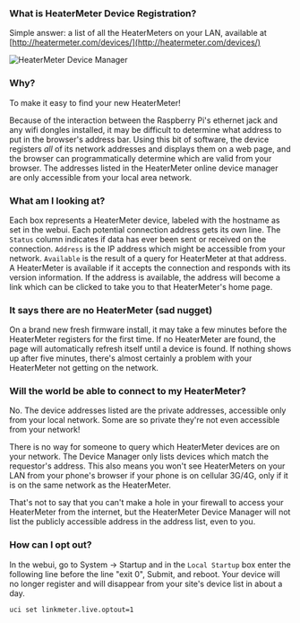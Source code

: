 ### What is HeaterMeter Device Registration?

Simple answer: a list of all the HeaterMeters on your LAN, available at [http://heatermeter.com/devices/](http://heatermeter.com/devices/)

![HeaterMeter Device Manager](hm-device-manager.png)

### Why?

To make it easy to find your new HeaterMeter!

Because of the interaction between the Raspberry Pi's ethernet jack and any wifi dongles installed, it may be difficult to determine what address to put in the browser's address bar. Using this bit of software, the device registers *all* of its network addresses and displays them on a web page, and the browser can programmatically determine which are valid from your browser. The addresses listed in the HeaterMeter online device manager are only accessible from your local area network.

### What am I looking at?

Each box represents a HeaterMeter device, labeled with the hostname as set in the webui. Each potential connection address gets its own line. The `Status` column indicates if data has ever been sent or received on the connection. `Address` is the IP address which might be accessible from your network. `Available` is the result of a query for HeaterMeter at that address. A HeaterMeter is available if it accepts the connection and responds with its version information. If the address is available, the address will become a link which can be clicked to take you to that HeaterMeter's home page.

### It says there are no HeaterMeter (sad nugget)

On a brand new fresh firmware install, it may take a few minutes before the HeaterMeter registers for the first time. If no HeaterMeter are found, the page will automatically refresh itself until a device is found. If nothing shows up after five minutes, there's almost certainly a problem with your HeaterMeter not getting on the network.

### Will the world be able to connect to my HeaterMeter?

No. The device addresses listed are the private addresses, accessible only from your local network. Some are so private they're not even accessible from your network!

There is no way for someone to query which HeaterMeter devices are on your network. The Device Manager only lists devices which match the requestor's address. This also means you won't see HeaterMeters on your LAN from your phone's browser if your phone is on cellular 3G/4G, only if it is on the same network as the HeaterMeter.

That's not to say that you can't make a hole in your firewall to access your HeaterMeter from the internet, but the HeaterMeter Device Manager will not list the publicly accessible address in the address list, even to you.

### How can I opt out?

In the webui, go to System -> Startup and in the `Local Startup` box enter the following line before the line "exit 0", Submit, and reboot. Your device will no longer register and will disappear from your site's device list in about a day.
~~~
uci set linkmeter.live.optout=1
~~~